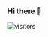 ### Hi there 👋  

![visitors](https://visitor-badge.laobi.icu/badge?page_id=hehuapei.hehuapei)


<!--
**hehuapei/hehuapei** is a ✨ _special_ ✨ repository because its `README.md` (this file) appears on your GitHub profile.
![wiken's github stats](https://github-readme-stats.vercel.app/api?username=hehuapei&show_icons=true)
Here are some ideas to get you started:

- 🔭 I’m currently working on ...
- 🌱 I’m currently learning ...
- 👯 I’m looking to collaborate on ...
- 🤔 I’m looking for help with ...

- 📫 How to reach me: ...
- 😄 Pronouns: ...
- ⚡ Fun fact: ...
-->
